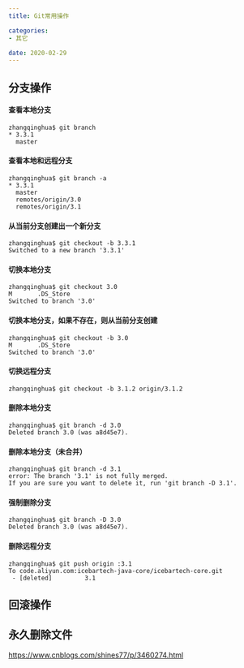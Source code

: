 ```yaml
---
title: Git常用操作

categories:
- 其它

date: 2020-02-29
---
```


## 分支操作
#### 查看本地分支
```shell
zhangqinghua$ git branch
* 3.3.1
  master

```

#### 查看本地和远程分支
```
zhangqinghua$ git branch -a
* 3.3.1
  master
  remotes/origin/3.0
  remotes/origin/3.1

```

#### 从当前分支创建出一个新分支
```shell
zhangqinghua$ git checkout -b 3.3.1
Switched to a new branch '3.3.1'

```

#### 切换本地分支
```shell
zhangqinghua$ git checkout 3.0
M       .DS_Store
Switched to branch '3.0'
```

#### 切换本地分支，如果不存在，则从当前分支创建
```
zhangqinghua$ git checkout -b 3.0
M       .DS_Store
Switched to branch '3.0'
```

#### 切换远程分支
```shell
zhangqinghua$ git checkout -b 3.1.2 origin/3.1.2
```

#### 删除本地分支
```shell
zhangqinghua$ git branch -d 3.0
Deleted branch 3.0 (was a8d45e7).
```


#### 删除本地分支（未合并）
```shell
zhangqinghua$ git branch -d 3.1
error: The branch '3.1' is not fully merged.
If you are sure you want to delete it, run 'git branch -D 3.1'.
```

#### 强制删除分支
```shell
zhangqinghua$ git branch -D 3.0
Deleted branch 3.0 (was a8d45e7).
```

#### 删除远程分支
```shell
zhangqinghua$ git push origin :3.1
To code.aliyun.com:icebartech-java-core/icebartech-core.git
 - [deleted]         3.1
```

## 回滚操作

## 永久删除文件
https://www.cnblogs.com/shines77/p/3460274.html